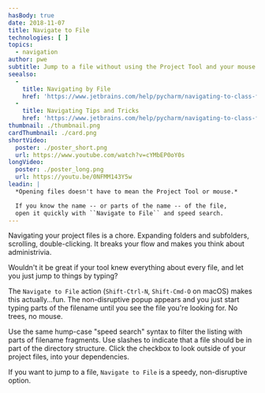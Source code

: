 ```yaml
---
hasBody: true
date: 2018-11-07
title: Navigate to File
technologies: [ ]
topics:
  - navigation
author: pwe
subtitle: Jump to a file without using the Project Tool and your mouse.
seealso:
  - 
    title: Navigating by File
    href: 'https://www.jetbrains.com/help/pycharm/navigating-to-class-file-or-symbol-by-name.html#9a8d021a'
  - 
    title: Navigating Tips and Tricks
    href: 'https://www.jetbrains.com/help/pycharm/navigating-to-class-file-or-symbol-by-name.html#tips'
thumbnail: ./thumbnail.png
cardThumbnail: ./card.png
shortVideo:
  poster: ./poster_short.png
  url: https://www.youtube.com/watch?v=cYMbEP0oY0s
longVideo:
  poster: ./poster_long.png
  url: https://youtu.be/0NFMM143Y5w
leadin: |
  *Opening files doesn't have to mean the Project Tool or mouse.*

  If you know the name -- or parts of the name -- of the file,
  open it quickly with ``Navigate to File`` and speed search.
---
```


Navigating your project files is a chore. Expanding folders and subfolders, scrolling, double-clicking. It breaks your flow and makes you think about administrivia.

Wouldn't it be great if your tool knew everything about every file, and let you just jump to things by typing?

The `Navigate to File` action (`Shift-Ctrl-N`, `Shift-Cmd-O` on macOS) makes this actually...fun. The non-disruptive popup appears and you just start typing parts of the filename until you see the file you're looking for. No trees, no mouse.

Use the same hump-case "speed search" syntax to filter the listing with parts of filename fragments. Use slashes to indicate that a file should be in part of the directory structure. Click the checkbox to look outside of your project files, into your dependencies.

If you want to jump to a file, `Navigate to File` is a speedy, non-disruptive option.
